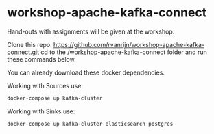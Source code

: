 # workshop-apache-kafka-connect

Hand-outs with assignments will be given at the workshop.

Clone this repo: https://github.com/rvanrijn/workshop-apache-kafka-connect.git
cd to the /workshop-apache-kafka-connect folder and run these commands below.

You can already download these docker dependencies.

Working with Sources use:

```bash
docker-compose up kafka-cluster
```

Working with Sinks use:
```bash
docker-compose up kafka-cluster elasticsearch postgres
```

